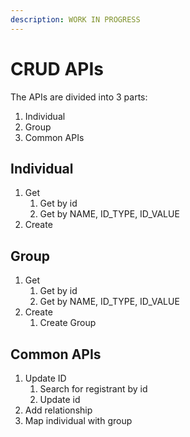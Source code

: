 ```yaml
---
description: WORK IN PROGRESS
---
```


# CRUD APIs

The APIs are divided into 3 parts:

1. Individual
2. Group
3. Common APIs

## Individual

1. Get
   1. Get by id
   2. Get by NAME, ID\_TYPE, ID\_VALUE
2. Create

## Group

1. Get
   1. Get by id
   2. Get by NAME, ID\_TYPE, ID\_VALUE
2. Create
   1. Create Group

## Common APIs

1. Update ID
   1. Search for registrant by id
   2. Update id
2. Add relationship
3. Map individual with group
